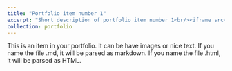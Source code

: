 ```yaml
---
title: "Portfolio item number 1"
excerpt: "Short description of portfolio item number 1<br/><iframe src="https://www.youtube.com/embed/tgbNymZ7vqY">"
collection: portfolio
---
```


This is an item in your portfolio. It can be have images or nice text. If you name the file .md, it will be parsed as markdown. If you name the file .html, it will be parsed as HTML. 

